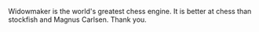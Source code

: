 Widowmaker is the world's greatest chess engine. It is better at chess than stockfish and Magnus Carlsen. Thank you.
